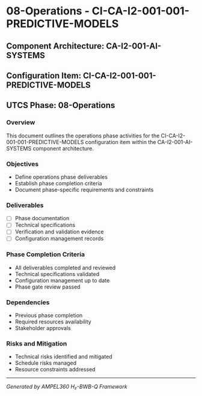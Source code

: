 # 08-Operations - CI-CA-I2-001-001-PREDICTIVE-MODELS

## Component Architecture: CA-I2-001-AI-SYSTEMS
## Configuration Item: CI-CA-I2-001-001-PREDICTIVE-MODELS
## UTCS Phase: 08-Operations

### Overview
This document outlines the operations phase activities for the CI-CA-I2-001-001-PREDICTIVE-MODELS configuration item within the CA-I2-001-AI-SYSTEMS component architecture.

### Objectives
- Define operations phase deliverables
- Establish phase completion criteria
- Document phase-specific requirements and constraints

### Deliverables
- [ ] Phase documentation
- [ ] Technical specifications
- [ ] Verification and validation evidence
- [ ] Configuration management records

### Phase Completion Criteria
- All deliverables completed and reviewed
- Technical specifications validated
- Configuration management up to date
- Phase gate review passed

### Dependencies
- Previous phase completion
- Required resources availability
- Stakeholder approvals

### Risks and Mitigation
- Technical risks identified and mitigated
- Schedule risks managed
- Resource constraints addressed

---
*Generated by AMPEL360 H₂-BWB-Q Framework*
